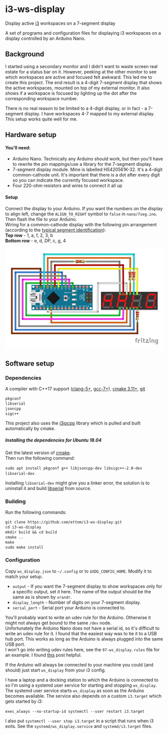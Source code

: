 # i3-ws-display
Display active [i3](https://i3wm.org/) workspaces on a 7-segment display

A set of programs and configuration files for displaying i3 workspaces on a display
controlled by an Arduino Nano.

## Background
I started using a secondary monitor and I didn't want to waste screen real estate for
a status bar on it. However, peeking at the other monitor to see which workspaces
are active and focused felt awkward. This led me to create this project. The end
result is a 4-digit 7-segment display that shows the active workspaces, mounted on
top of my external monitor. It also shows if a workspace is focused by lighting up
the dot after the corresponding workspace number.

There is no real reason to be limited to a 4-digit display, or in fact - a 7-segment
display. I have workspaces 4-7 mapped to my external display. This setup works quite
well for me.

## Hardware setup
#### You'll need:
* Arduino Nano. Technically any Arduino should work, but then you'll have to rewrite
 the pin mappings/use a library for the 7-segment display.
* 7-segment display module. Mine is labelled HS420561K-32. It's a 4-digit
 common-cathode unit. It's important that there is a dot after every digit so you
  can indicate the currently focused workspace.
* Four 220-ohm resistors and wires to connect it all up

#### Setup
Connect the display to your Arduino. If you want the numbers on the display to align
left, change the `ALIGN_TO_RIGHT` symbol to `false` in `nano/7seg.ino`. Then flash
the file to your Arduino.<br>
Wiring for a common-cathode display with the following pin arrangement (according
to the [typical segment identification](https://commons.wikimedia.org/wiki/File:7_Segment_Display_with_Labeled_Segments.svg#/media/File:7_Segment_Display_with_Labeled_Segments.svg)):<br>
**Top row** - 1, a, f, 2, 3, b <br>
**Bottom row** - e, d, DP, c, g, 4

![Fritzing schematic](https://github.com/ettom/i3-ws-display/blob/master/nano/fritzing.png)


## Software setup
### Dependencies
A compiler with C++17 support ([clang-5+](http://llvm.org/releases/download.html),
[gcc-7+](https://gcc.gnu.org/releases.html)), [cmake 3.11+](https://cmake.org/download/), [git](https://git-scm.com/downloads)
```
pkgconf
libserial
jsoncpp
sigc++
```

This project also uses the [i3ipcpp](https://github.com/drmgc/i3ipcpp) library
which is pulled and built automatically by cmake.

##### Installing the dependencies for Ubuntu 18.04
Get the latest version of [cmake](https://apt.kitware.com/).<br>
Then run the following command:

`sudo apt install pkgconf g++ libjsoncpp-dev libsigc++-2.0-dev libserial-dev`

Installing `libserial-dev` might give you a linker error, the
solution is to uninstall it and build [libserial](https://github.com/crayzeewulf/libserial) from
source.

### Building
Run the following commands:
```
git clone https://github.com/ettom/i3-ws-display.git
cd i3-ws-display
mkdir build && cd build
cmake ..
make
sudo make install
```


### Configuration
Copy `ws_display.json` to `~/.config` or to `$XDG_CONFIG_HOME`. Modify it to match your setup.
* `output` -  If you want the 7-segment display to show workspaces only for a
  specific output, set it here. The name of the output should be the same as is shown by
  `xrandr`.
* `display_length` - Number of digits on your 7-segment display.
* `serial_port` - Serial port your Arduino is connected to.

You'll probably want to write an udev rule for the Arduino. Otherwise it might not
always get bound to the same `/dev` node.<br>
Unfortunately the Arduino Nano does not have a serial id, so it's difficult to write
an udev rule for it. I found that the easiest way was to tie it to a USB
hub port. This works as long as the Arduino is always plugged into the same USB
port.<br>
I won't go into writing udev rules here, see the `97-ws_display.rules` file
for an example. I found [this](https://unix.stackexchange.com/a/326708) post helpful.

If the Arduino will always be connected to your machine you could (and should) just
start `ws_display` from your i3 config.

I have a laptop and a docking station to which the Arduino is connected to so I'm
using a systemd user service for starting and stopping `ws_display`. The systemd user
service starts `ws_display` as soon as the Arduino becomes available. The service
also depends on a custom `i3.target` which gets started by i3:

`exec_always --no-startup-id systemctl --user restart i3.target`

I also put `systemctl --user stop i3.target` in a script that runs when i3 exits. See the
`systemd/ws_display.service` and `systemd/i3.target` files.
